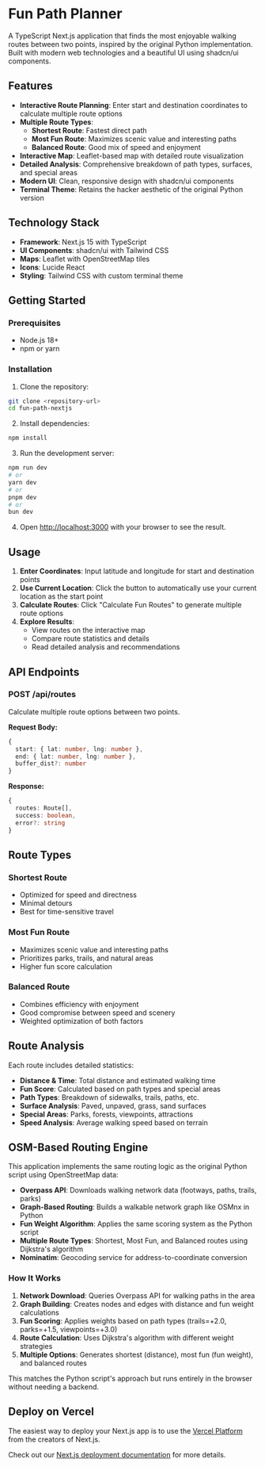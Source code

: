 # Fun Path Planner

A TypeScript Next.js application that finds the most enjoyable walking routes between two points, inspired by the original Python implementation. Built with modern web technologies and a beautiful UI using shadcn/ui components.

## Features

- **Interactive Route Planning**: Enter start and destination coordinates to calculate multiple route options
- **Multiple Route Types**: 
  - **Shortest Route**: Fastest direct path
  - **Most Fun Route**: Maximizes scenic value and interesting paths
  - **Balanced Route**: Good mix of speed and enjoyment
- **Interactive Map**: Leaflet-based map with detailed route visualization
- **Detailed Analysis**: Comprehensive breakdown of path types, surfaces, and special areas
- **Modern UI**: Clean, responsive design with shadcn/ui components
- **Terminal Theme**: Retains the hacker aesthetic of the original Python version

## Technology Stack

- **Framework**: Next.js 15 with TypeScript
- **UI Components**: shadcn/ui with Tailwind CSS
- **Maps**: Leaflet with OpenStreetMap tiles
- **Icons**: Lucide React
- **Styling**: Tailwind CSS with custom terminal theme

## Getting Started

### Prerequisites

- Node.js 18+ 
- npm or yarn

### Installation

1. Clone the repository:
```bash
git clone <repository-url>
cd fun-path-nextjs
```

2. Install dependencies:
```bash
npm install
```

3. Run the development server:
```bash
npm run dev
# or
yarn dev
# or
pnpm dev
# or
bun dev
```

4. Open [http://localhost:3000](http://localhost:3000) with your browser to see the result.

## Usage

1. **Enter Coordinates**: Input latitude and longitude for start and destination points
2. **Use Current Location**: Click the button to automatically use your current location as the start point
3. **Calculate Routes**: Click "Calculate Fun Routes" to generate multiple route options
4. **Explore Results**: 
   - View routes on the interactive map
   - Compare route statistics and details
   - Read detailed analysis and recommendations

## API Endpoints

### POST /api/routes

Calculate multiple route options between two points.

**Request Body:**
```typescript
{
  start: { lat: number, lng: number },
  end: { lat: number, lng: number },
  buffer_dist?: number
}
```

**Response:**
```typescript
{
  routes: Route[],
  success: boolean,
  error?: string
}
```

## Route Types

### Shortest Route
- Optimized for speed and directness
- Minimal detours
- Best for time-sensitive travel

### Most Fun Route  
- Maximizes scenic value and interesting paths
- Prioritizes parks, trails, and natural areas
- Higher fun score calculation

### Balanced Route
- Combines efficiency with enjoyment
- Good compromise between speed and scenery
- Weighted optimization of both factors

## Route Analysis

Each route includes detailed statistics:

- **Distance & Time**: Total distance and estimated walking time
- **Fun Score**: Calculated based on path types and special areas
- **Path Types**: Breakdown of sidewalks, trails, paths, etc.
- **Surface Analysis**: Paved, unpaved, grass, sand surfaces
- **Special Areas**: Parks, forests, viewpoints, attractions
- **Speed Analysis**: Average walking speed based on terrain

## OSM-Based Routing Engine

This application implements the same routing logic as the original Python script using OpenStreetMap data:

- **Overpass API**: Downloads walking network data (footways, paths, trails, parks)
- **Graph-Based Routing**: Builds a walkable network graph like OSMnx in Python
- **Fun Weight Algorithm**: Applies the same scoring system as the Python script
- **Multiple Route Types**: Shortest, Most Fun, and Balanced routes using Dijkstra's algorithm
- **Nominatim**: Geocoding service for address-to-coordinate conversion

### How It Works

1. **Network Download**: Queries Overpass API for walking paths in the area
2. **Graph Building**: Creates nodes and edges with distance and fun weight calculations
3. **Fun Scoring**: Applies weights based on path types (trails=+2.0, parks=+1.5, viewpoints=+3.0)
4. **Route Calculation**: Uses Dijkstra's algorithm with different weight strategies
5. **Multiple Options**: Generates shortest (distance), most fun (fun weight), and balanced routes

This matches the Python script's approach but runs entirely in the browser without needing a backend.

## Deploy on Vercel

The easiest way to deploy your Next.js app is to use the [Vercel Platform](https://vercel.com/new?utm_medium=default-template&filter=next.js&utm_source=create-next-app&utm_campaign=create-next-app-readme) from the creators of Next.js.

Check out our [Next.js deployment documentation](https://nextjs.org/docs/app/building-your-application/deploying) for more details.
